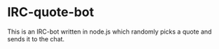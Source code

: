 # IRC-quote-bot
This is an IRC-bot written in node.js which randomly picks a quote and sends it to the chat.
